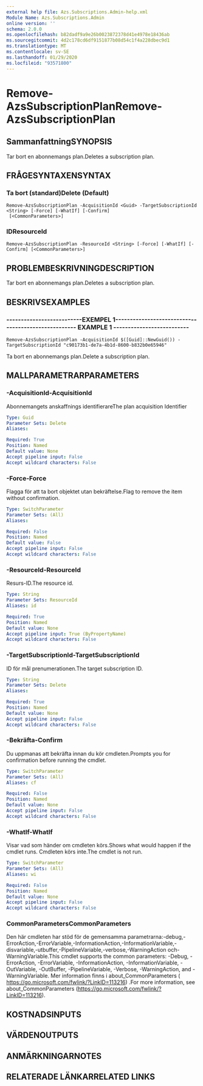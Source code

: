 ```yaml
---
external help file: Azs.Subscriptions.Admin-help.xml
Module Name: Azs.Subscriptions.Admin
online version: ''
schema: 2.0.0
ms.openlocfilehash: b82dadf9a9e26b0023872378d41e4978e18436ab
ms.sourcegitcommit: 4d2c178cd6df9151877b08d54c1f4a228dbec9d1
ms.translationtype: MT
ms.contentlocale: sv-SE
ms.lasthandoff: 01/29/2020
ms.locfileid: "93571800"
---
```

# <span data-ttu-id="9fa0d-101">Remove-AzsSubscriptionPlan</span><span class="sxs-lookup"><span data-stu-id="9fa0d-101">Remove-AzsSubscriptionPlan</span></span>

## <span data-ttu-id="9fa0d-102">Sammanfattning</span><span class="sxs-lookup"><span data-stu-id="9fa0d-102">SYNOPSIS</span></span>
<span data-ttu-id="9fa0d-103">Tar bort en abonnemangs plan.</span><span class="sxs-lookup"><span data-stu-id="9fa0d-103">Deletes a subscription plan.</span></span>

## <span data-ttu-id="9fa0d-104">FRÅGESYNTAXEN</span><span class="sxs-lookup"><span data-stu-id="9fa0d-104">SYNTAX</span></span>

### <span data-ttu-id="9fa0d-105">Ta bort (standard)</span><span class="sxs-lookup"><span data-stu-id="9fa0d-105">Delete (Default)</span></span>
```
Remove-AzsSubscriptionPlan -AcquisitionId <Guid> -TargetSubscriptionId <String> [-Force] [-WhatIf] [-Confirm]
 [<CommonParameters>]
```

### <span data-ttu-id="9fa0d-106">ID</span><span class="sxs-lookup"><span data-stu-id="9fa0d-106">ResourceId</span></span>
```
Remove-AzsSubscriptionPlan -ResourceId <String> [-Force] [-WhatIf] [-Confirm] [<CommonParameters>]
```

## <span data-ttu-id="9fa0d-107">PROBLEMBESKRIVNING</span><span class="sxs-lookup"><span data-stu-id="9fa0d-107">DESCRIPTION</span></span>
<span data-ttu-id="9fa0d-108">Tar bort en abonnemangs plan.</span><span class="sxs-lookup"><span data-stu-id="9fa0d-108">Deletes a subscription plan.</span></span>

## <span data-ttu-id="9fa0d-109">BESKRIVS</span><span class="sxs-lookup"><span data-stu-id="9fa0d-109">EXAMPLES</span></span>

### <span data-ttu-id="9fa0d-110">--------------------------EXEMPEL 1--------------------------</span><span class="sxs-lookup"><span data-stu-id="9fa0d-110">-------------------------- EXAMPLE 1 --------------------------</span></span>
```
Remove-AzsSubscriptionPlan -AcquisitionId $([Guid]::NewGuid()) -TargetSubscriptionId "c90173b1-de7a-4b1d-8600-b832b0e65946"
```

<span data-ttu-id="9fa0d-111">Ta bort en abonnemangs plan.</span><span class="sxs-lookup"><span data-stu-id="9fa0d-111">Delete a subscription plan.</span></span>

## <span data-ttu-id="9fa0d-112">MALLPARAMETRAR</span><span class="sxs-lookup"><span data-stu-id="9fa0d-112">PARAMETERS</span></span>

### <span data-ttu-id="9fa0d-113">-AcquisitionId</span><span class="sxs-lookup"><span data-stu-id="9fa0d-113">-AcquisitionId</span></span>
<span data-ttu-id="9fa0d-114">Abonnemangets anskaffnings identifierare</span><span class="sxs-lookup"><span data-stu-id="9fa0d-114">The plan acquisition Identifier</span></span>

```yaml
Type: Guid
Parameter Sets: Delete
Aliases: 

Required: True
Position: Named
Default value: None
Accept pipeline input: False
Accept wildcard characters: False
```

### <span data-ttu-id="9fa0d-115">-Force</span><span class="sxs-lookup"><span data-stu-id="9fa0d-115">-Force</span></span>
<span data-ttu-id="9fa0d-116">Flagga för att ta bort objektet utan bekräftelse.</span><span class="sxs-lookup"><span data-stu-id="9fa0d-116">Flag to remove the item without confirmation.</span></span>

```yaml
Type: SwitchParameter
Parameter Sets: (All)
Aliases: 

Required: False
Position: Named
Default value: False
Accept pipeline input: False
Accept wildcard characters: False
```

### <span data-ttu-id="9fa0d-117">-ResourceId</span><span class="sxs-lookup"><span data-stu-id="9fa0d-117">-ResourceId</span></span>
<span data-ttu-id="9fa0d-118">Resurs-ID.</span><span class="sxs-lookup"><span data-stu-id="9fa0d-118">The resource id.</span></span>

```yaml
Type: String
Parameter Sets: ResourceId
Aliases: id

Required: True
Position: Named
Default value: None
Accept pipeline input: True (ByPropertyName)
Accept wildcard characters: False
```

### <span data-ttu-id="9fa0d-119">-TargetSubscriptionId</span><span class="sxs-lookup"><span data-stu-id="9fa0d-119">-TargetSubscriptionId</span></span>
<span data-ttu-id="9fa0d-120">ID för mål prenumerationen.</span><span class="sxs-lookup"><span data-stu-id="9fa0d-120">The target subscription ID.</span></span>

```yaml
Type: String
Parameter Sets: Delete
Aliases: 

Required: True
Position: Named
Default value: None
Accept pipeline input: False
Accept wildcard characters: False
```

### <span data-ttu-id="9fa0d-121">-Bekräfta</span><span class="sxs-lookup"><span data-stu-id="9fa0d-121">-Confirm</span></span>
<span data-ttu-id="9fa0d-122">Du uppmanas att bekräfta innan du kör cmdleten.</span><span class="sxs-lookup"><span data-stu-id="9fa0d-122">Prompts you for confirmation before running the cmdlet.</span></span>

```yaml
Type: SwitchParameter
Parameter Sets: (All)
Aliases: cf

Required: False
Position: Named
Default value: None
Accept pipeline input: False
Accept wildcard characters: False
```

### <span data-ttu-id="9fa0d-123">-WhatIf</span><span class="sxs-lookup"><span data-stu-id="9fa0d-123">-WhatIf</span></span>
<span data-ttu-id="9fa0d-124">Visar vad som händer om cmdleten körs.</span><span class="sxs-lookup"><span data-stu-id="9fa0d-124">Shows what would happen if the cmdlet runs.</span></span>
<span data-ttu-id="9fa0d-125">Cmdleten körs inte.</span><span class="sxs-lookup"><span data-stu-id="9fa0d-125">The cmdlet is not run.</span></span>

```yaml
Type: SwitchParameter
Parameter Sets: (All)
Aliases: wi

Required: False
Position: Named
Default value: None
Accept pipeline input: False
Accept wildcard characters: False
```

### <span data-ttu-id="9fa0d-126">CommonParameters</span><span class="sxs-lookup"><span data-stu-id="9fa0d-126">CommonParameters</span></span>
<span data-ttu-id="9fa0d-127">Den här cmdleten har stöd för de gemensamma parametrarna:-debug,-ErrorAction,-ErrorVariable,-InformationAction,-InformationVariable,-disvariable,-utbuffer,-PipelineVariable,-verbose,-WarningAction och-WarningVariable.</span><span class="sxs-lookup"><span data-stu-id="9fa0d-127">This cmdlet supports the common parameters: -Debug, -ErrorAction, -ErrorVariable, -InformationAction, -InformationVariable, -OutVariable, -OutBuffer, -PipelineVariable, -Verbose, -WarningAction, and -WarningVariable.</span></span> <span data-ttu-id="9fa0d-128">Mer information finns i about_CommonParameters ( https://go.microsoft.com/fwlink/?LinkID=113216) .</span><span class="sxs-lookup"><span data-stu-id="9fa0d-128">For more information, see about_CommonParameters (https://go.microsoft.com/fwlink/?LinkID=113216).</span></span>

## <span data-ttu-id="9fa0d-129">KOSTNADS</span><span class="sxs-lookup"><span data-stu-id="9fa0d-129">INPUTS</span></span>

## <span data-ttu-id="9fa0d-130">VÄRDEN</span><span class="sxs-lookup"><span data-stu-id="9fa0d-130">OUTPUTS</span></span>

## <span data-ttu-id="9fa0d-131">ANMÄRKNINGAR</span><span class="sxs-lookup"><span data-stu-id="9fa0d-131">NOTES</span></span>

## <span data-ttu-id="9fa0d-132">RELATERADE LÄNKAR</span><span class="sxs-lookup"><span data-stu-id="9fa0d-132">RELATED LINKS</span></span>

